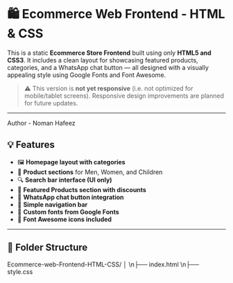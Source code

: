# 🛍️ Ecommerce Web Frontend - HTML & CSS

This is a static **Ecommerce Store Frontend** built using only **HTML5 and CSS3**. It includes a clean layout for showcasing featured products, categories, and a WhatsApp chat button — all designed with a visually appealing style using Google Fonts and Font Awesome.

> ⚠️ This version is **not yet responsive** (i.e. not optimized for mobile/tablet screens). Responsive design improvements are planned for future updates.

---
Author - Noman Hafeez

## 💡 Features

- 🖼️ **Homepage layout with categories**
- 🧥 **Product sections** for Men, Women, and Children
- 🔍 **Search bar interface (UI only)**
- 🛒 **Featured Products section with discounts**
- 💬 **WhatsApp chat button integration**
- 🧾 **Simple navigation bar**
- 🎨 **Custom fonts from Google Fonts**
- 🌟 **Font Awesome icons included**

---

## 📁 Folder Structure

Ecommerce-web-Frontend-HTML-CSS/
│
\n├── index.html
\n├── style.css
